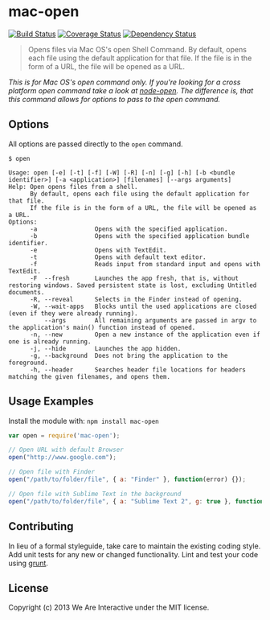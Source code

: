 # mac-open

[![Build Status](https://travis-ci.org/weareinteractive/node-mac-open.png?branch=master)](https://travis-ci.org/weareinteractive/node-mac-open)
[![Coverage Status](https://coveralls.io/repos/weareinteractive/node-mac-open/badge.png?branch=master)](https://coveralls.io/r/weareinteractive/node-mac-open?branch=master)
[![Dependency Status](https://gemnasium.com/weareinteractive/node-mac-open.png)](https://gemnasium.com/weareinteractive/node-mac-open)

> Opens files via Mac OS's open Shell Command.
> By default, opens each file using the default application for that file.
> If the file is in the form of a URL, the file will be opened as a URL.

*This is for Mac OS's open command only. If you're looking for a cross platform
open command take a look at [node-open](https://github.com/pwnall/node-open). The
difference is, that this command allows for options to pass to the open command.*

## Options

All options are passed directly to the `open` command.

```
$ open

Usage: open [-e] [-t] [-f] [-W] [-R] [-n] [-g] [-h] [-b <bundle identifier>] [-a <application>] [filenames] [--args arguments]
Help: Open opens files from a shell.
      By default, opens each file using the default application for that file.
      If the file is in the form of a URL, the file will be opened as a URL.
Options:
      -a                Opens with the specified application.
      -b                Opens with the specified application bundle identifier.
      -e                Opens with TextEdit.
      -t                Opens with default text editor.
      -f                Reads input from standard input and opens with TextEdit.
      -F  --fresh       Launches the app fresh, that is, without restoring windows. Saved persistent state is lost, excluding Untitled documents.
      -R, --reveal      Selects in the Finder instead of opening.
      -W, --wait-apps   Blocks until the used applications are closed (even if they were already running).
          --args        All remaining arguments are passed in argv to the application's main() function instead of opened.
      -n, --new         Open a new instance of the application even if one is already running.
      -j, --hide        Launches the app hidden.
      -g, --background  Does not bring the application to the foreground.
      -h, --header      Searches header file locations for headers matching the given filenames, and opens them.

```

## Usage Examples

Install the module with: `npm install mac-open`

```javascript
var open = require('mac-open');

// Open URL with default Browser
open("http://www.google.com");

// Open file with Finder
open("/path/to/folder/file", { a: "Finder" }, function(error) {});

// Open file with Sublime Text in the background
open("/path/to/folder/file", { a: "Sublime Text 2", g: true }, function(error) {});
```

## Contributing
In lieu of a formal styleguide, take care to maintain the existing coding style. Add unit tests for any new or changed functionality. Lint and test your code using [grunt](https://github.com/gruntjs/grunt).

## License
Copyright (c) 2013 We Are Interactive under the MIT license.
